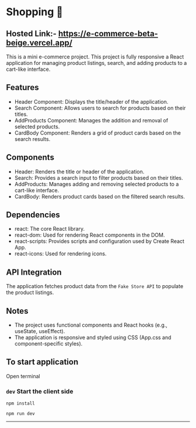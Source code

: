 # Shopping 🛒
## Hosted Link:- https://e-commerce-beta-beige.vercel.app/

This is a mini e-commerce project. This project is fully responsive a React application for managing product listings, search, and adding products to a cart-like interface.

## Features
- Header Component: Displays the title/header of the application.
- Search Component: Allows users to search for products based on their titles.
- AddProducts Component: Manages the addition and removal of selected products.
- CardBody Component: Renders a grid of product cards based on the search results.

## Components
- Header: Renders the title or header of the application.
- Search: Provides a search input to filter products based on their titles.
- AddProducts: Manages adding and removing selected products to a cart-like interface.
- CardBody: Renders product cards based on the filtered search results.

 ## Dependencies
- react: The core React library.
- react-dom: Used for rendering React components in the DOM.
- react-scripts: Provides scripts and configuration used by Create React App.
- react-icons: Used for rendering icons.

##  API Integration
The application fetches product data from the `Fake Store API` to populate the product listings.

## Notes
- The project uses functional components and React hooks (e.g., useState, useEffect).
- The application is responsive and styled using CSS (App.css and component-specific styles).

## To start application

Open terminal

### `dev` Start the client side

```
npm install
```

```
npm run dev
```

---
